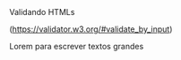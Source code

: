 <!--> Validando HTMLs </!-->

(https://validator.w3.org/#validate_by_input)

<!-->Lorem para escrever textos grandes</!-->

